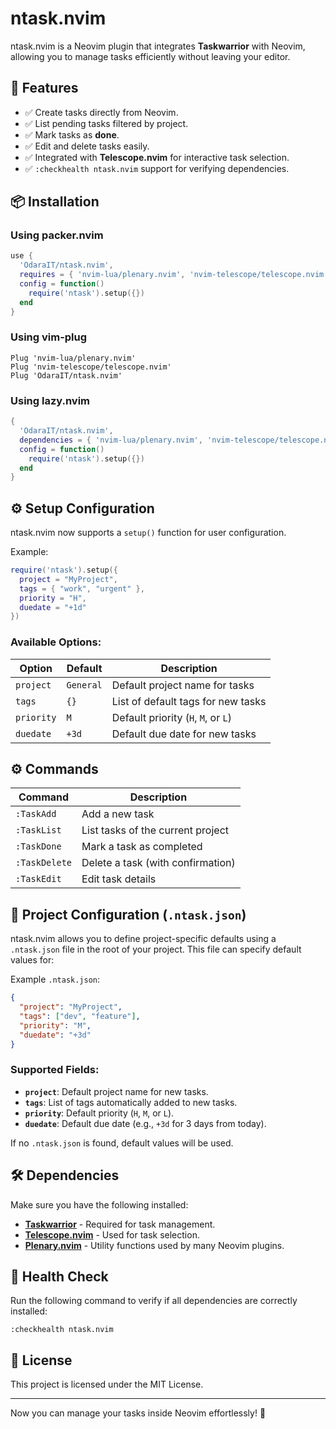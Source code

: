 # ntask.nvim

ntask.nvim is a Neovim plugin that integrates **Taskwarrior** with Neovim, allowing you to manage tasks efficiently without leaving your editor.

## 🚀 Features

- ✅ Create tasks directly from Neovim.
- ✅ List pending tasks filtered by project.
- ✅ Mark tasks as **done**.
- ✅ Edit and delete tasks easily.
- ✅ Integrated with **Telescope.nvim** for interactive task selection.
- ✅ `:checkhealth ntask.nvim` support for verifying dependencies.

## 📦 Installation

### **Using packer.nvim**

```lua
use {
  'OdaraIT/ntask.nvim',
  requires = { 'nvim-lua/plenary.nvim', 'nvim-telescope/telescope.nvim' },
  config = function()
    require('ntask').setup({})
  end
}
```

### **Using vim-plug**

```vim
Plug 'nvim-lua/plenary.nvim'
Plug 'nvim-telescope/telescope.nvim'
Plug 'OdaraIT/ntask.nvim'
```

### **Using lazy.nvim**

```lua
{
  'OdaraIT/ntask.nvim',
  dependencies = { 'nvim-lua/plenary.nvim', 'nvim-telescope/telescope.nvim' },
  config = function()
    require('ntask').setup({})
  end
}
```

## ⚙️ Setup Configuration

ntask.nvim now supports a `setup()` function for user configuration.

Example:

```lua
require('ntask').setup({
  project = "MyProject",
  tags = { "work", "urgent" },
  priority = "H",
  duedate = "+1d"
})
```

### Available Options:

| Option     | Default   | Description                         |
| ---------- | --------- | ----------------------------------- |
| `project`  | `General` | Default project name for tasks      |
| `tags`     | `{}`      | List of default tags for new tasks  |
| `priority` | `M`       | Default priority (`H`, `M`, or `L`) |
| `duedate`  | `+3d`     | Default due date for new tasks      |

## ⚙️ Commands

| Command       | Description                       |
| ------------- | --------------------------------- |
| `:TaskAdd`    | Add a new task                    |
| `:TaskList`   | List tasks of the current project |
| `:TaskDone`   | Mark a task as completed          |
| `:TaskDelete` | Delete a task (with confirmation) |
| `:TaskEdit`   | Edit task details                 |

## 🔧 Project Configuration (`.ntask.json`)

ntask.nvim allows you to define project-specific defaults using a `.ntask.json` file in the root of your project. This file can specify default values for:

Example `.ntask.json`:

```json
{
  "project": "MyProject",
  "tags": ["dev", "feature"],
  "priority": "M",
  "duedate": "+3d"
}
```

### Supported Fields:

- **`project`**: Default project name for new tasks.
- **`tags`**: List of tags automatically added to new tasks.
- **`priority`**: Default priority (`H`, `M`, or `L`).
- **`duedate`**: Default due date (e.g., `+3d` for 3 days from today).

If no `.ntask.json` is found, default values will be used.

## 🛠 Dependencies

Make sure you have the following installed:

- **[Taskwarrior](https://taskwarrior.org/)** - Required for task management.
- **[Telescope.nvim](https://github.com/nvim-telescope/telescope.nvim)** - Used for task selection.
- **[Plenary.nvim](https://github.com/nvim-lua/plenary.nvim)** - Utility functions used by many Neovim plugins.

## 🏥 Health Check

Run the following command to verify if all dependencies are correctly installed:

```vim
:checkhealth ntask.nvim
```

## 📜 License

This project is licensed under the MIT License.

---

Now you can manage your tasks inside Neovim effortlessly! 🚀
